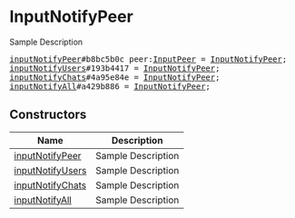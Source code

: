 # InputNotifyPeer

Sample Description

<pre>
<a href="../constructor/inputNotifyPeer">inputNotifyPeer</a>#b8bc5b0c peer:<a href="../type/InputPeer.md">InputPeer</a> = <a href="../type/InputNotifyPeer.md">InputNotifyPeer</a>;
<a href="../constructor/inputNotifyUsers">inputNotifyUsers</a>#193b4417 = <a href="../type/InputNotifyPeer.md">InputNotifyPeer</a>;
<a href="../constructor/inputNotifyChats">inputNotifyChats</a>#4a95e84e = <a href="../type/InputNotifyPeer.md">InputNotifyPeer</a>;
<a href="../constructor/inputNotifyAll">inputNotifyAll</a>#a429b886 = <a href="../type/InputNotifyPeer.md">InputNotifyPeer</a>;
</pre>

## Constructors

| Name | Description |
|------|-------------|
| [inputNotifyPeer](../constructor/inputNotifyPeer.md) | Sample Description |
| [inputNotifyUsers](../constructor/inputNotifyUsers.md) | Sample Description |
| [inputNotifyChats](../constructor/inputNotifyChats.md) | Sample Description |
| [inputNotifyAll](../constructor/inputNotifyAll.md) | Sample Description |

